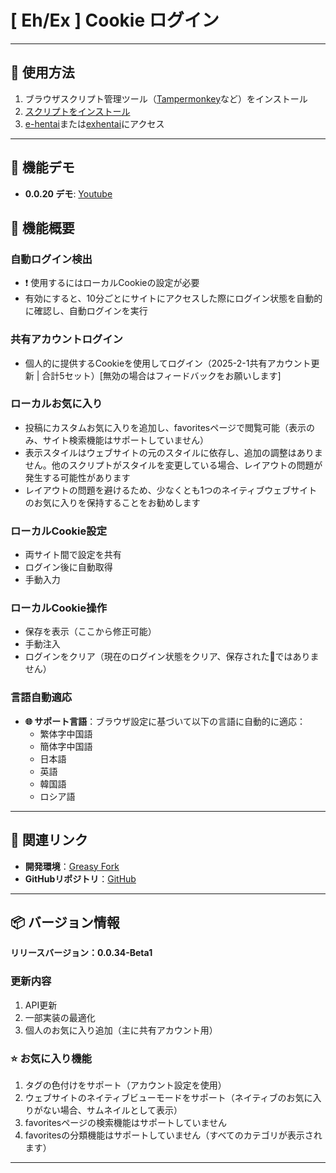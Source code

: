 # **[ Eh/Ex ] Cookie ログイン**

---

## **👻 使用方法**

1. ブラウザスクリプト管理ツール（[Tampermonkey](https://chrome.google.com/webstore/detail/tampermonkey/dhdgffkkebhmkfjojejmpbldmpobfkfo)など）をインストール
2. [スクリプトをインストール](https://update.greasyfork.org/scripts/470710/%5BEEx-Hentai%5D%20AutoLogin.user.js)
3. [e-hentai](https://e-hentai.org/)または[exhentai](https://exhentai.org/)にアクセス

---

## **👀 機能デモ**

- **0.0.20 デモ**: [Youtube](https://www.youtube.com/watch?v=NOidYkgINY8)


## **📜 機能概要**

### **自動ログイン検出**
- ❗️ 使用するにはローカルCookieの設定が必要
- 有効にすると、10分ごとにサイトにアクセスした際にログイン状態を自動的に確認し、自動ログインを実行

### **共有アカウントログイン**
- 個人的に提供するCookieを使用してログイン（2025-2-1共有アカウント更新 | 合計5セット）[無効の場合はフィードバックをお願いします]

### **ローカルお気に入り**
- 投稿にカスタムお気に入りを追加し、favoritesページで閲覧可能（表示のみ、サイト検索機能はサポートしていません）
- 表示スタイルはウェブサイトの元のスタイルに依存し、追加の調整はありません。他のスクリプトがスタイルを変更している場合、レイアウトの問題が発生する可能性があります
- レイアウトの問題を避けるため、少なくとも1つのネイティブウェブサイトのお気に入りを保持することをお勧めします

### **ローカルCookie設定**
- 両サイト間で設定を共有
- ログイン後に自動取得
- 手動入力

### **ローカルCookie操作**
- 保存を表示（ここから修正可能）
- 手動注入
- ログインをクリア（現在のログイン状態をクリア、保存された🍪ではありません）

### **言語自動適応**
- **🌐 サポート言語**：ブラウザ設定に基づいて以下の言語に自動的に適応：
  - 繁体字中国語
  - 簡体字中国語
  - 日本語
  - 英語
  - 韓国語
  - ロシア語

---

## **🔗 関連リンク**

- **開発環境**：[Greasy Fork](https://greasyfork.org/zh-TW/users/989635-canaan-hs)  
- **GitHubリポジトリ**：[GitHub](https://github.com/Canaan-HS/MonkeyScript/tree/main/ExAutoLogin)

---

## **📦 バージョン情報**

**リリースバージョン：0.0.34-Beta1**

### **更新内容**
1. API更新
2. 一部実装の最適化
3. 個人のお気に入り追加（主に共有アカウント用）

### **⭐ お気に入り機能**
1. タグの色付けをサポート（アカウント設定を使用）
2. ウェブサイトのネイティブビューモードをサポート（ネイティブのお気に入りがない場合、サムネイルとして表示）
3. favoritesページの検索機能はサポートしていません
4. favoritesの分類機能はサポートしていません（すべてのカテゴリが表示されます）

---